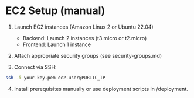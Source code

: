 # EC2 Setup (manual)

1. Launch EC2 instances (Amazon Linux 2 or Ubuntu 22.04)
   - Backend: Launch 2 instances (t3.micro or t2.micro)
   - Frontend: Launch 1 instance

2. Attach appropriate security groups (see security-groups.md)

3. Connect via SSH:
```bash
ssh -i your-key.pem ec2-user@PUBLIC_IP
```

4. Install prerequisites manually or use deployment scripts in /deployment.
